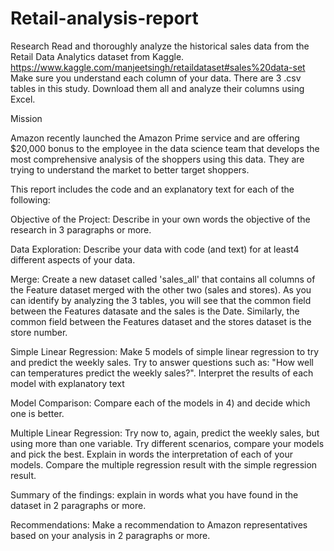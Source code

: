 # Retail-analysis-report

Research
Read and thoroughly analyze the historical sales data from the Retail Data Analytics dataset from Kaggle. 
https://www.kaggle.com/manjeetsingh/retaildataset#sales%20data-set
Make sure you understand each column of your data.
There are 3 .csv tables in this study. Download them all and analyze their columns using Excel. 

Mission

Amazon recently launched the Amazon Prime service and are offering $20,000 bonus to the employee in the data science 
team that develops the most comprehensive analysis of the shoppers using this data. They are trying to understand the market to 
better target shoppers.

This report includes the code and an explanatory text for each of the following:

Objective of the Project:  Describe in your own words the objective of the research in 3 paragraphs or more.

Data Exploration: Describe your data with code (and text) for at least4 different aspects of your data.

Merge: Create a new dataset called 'sales_all' that contains all columns of the Feature dataset merged with the other 
two (sales and stores). As you can identify by analyzing the 3 tables, you will see that the common field between the 
Features datasate and the sales is the Date. Similarly, the common field between the Features dataset and the stores dataset is 
the store number.

Simple Linear Regression: Make 5 models of simple linear regression to try and predict the weekly sales. Try to answer questions 
such as: "How well can temperatures predict the weekly sales?". Interpret the results of each model with explanatory text

Model Comparison: Compare each of the models in 4) and decide which one is better.

Multiple Linear Regression: Try now to, again, predict the weekly sales, but using more than one variable. Try different scenarios, 
compare your models and pick the best. Explain in words the interpretation of each of your models. Compare the multiple regression 
result with the simple regression result.

Summary of the findings: explain in words what you have found in the dataset in 2 paragraphs or more.

Recommendations: Make a recommendation to Amazon representatives based on your analysis in 2 paragraphs or more.
